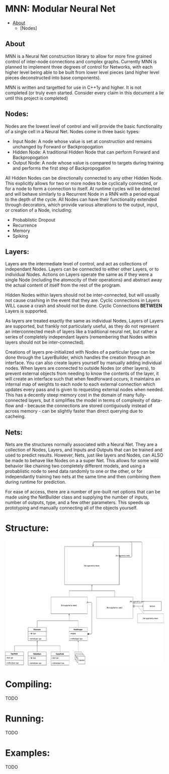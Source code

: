 # MNN: Modular Neural Net

- [About](#About)
    - [Nodes]
## About
MNN is a Neural Net construction library to allow for more fine grained control of inter-node connections and complex graphs. Currently MNN is planned to implement three degrees of control for Networks, with each higher level being able to be built from lower level pieces (and higher level pieces deconstructed into base components).

MNN is written and targetted for use in C\+\+1y and higher. It is not completed (or truly even started. Consider every claim in this document a lie until this project is completed)



## Nodes:
Nodes are the lowest level of control and will provide the basic functionality of a single cell in a Neural Net. Nodes come in three basic types:
* Input Node: A node whose value is set at construction and remains unchanged by Forward or Backpropogation
* Hidden Node: A traditional Hidden Node that can perform Forward and Backpropogation
* Output Node: A node whose value is compared to targets during training and performs the first step of Backpropogation

All Hidden Nodes can be directionally connected to any other Hidden Node. This explicitly allows for two or more nodes to be cyclically connected, or for a node to form a connection to itself. At runtime cycles will be detected and will behave similarly to a Recurrent Node in a RNN with a period equal to the depth of the cycle.
All Nodes can have their functionality extended through decorators, which provide various alterations to the output, input, or creation of a Node, including:
* Probablistic Dropout
* Recurrence
* Memory
* Spiking

## Layers:
Layers are the intermediate level of control, and act as collections of independant Nodes. Layers can be connected to either other Layers, or to individual Nodes. Actions on Layers operate the same as if they were a single Node (including the atomocity of their operations) and abstract away the actual content of itself from the rest of the program. 

Hidden Nodes within layers should not be inter-connected, but will usually not cause crashing in the event that they are. Cyclic connections in Layers WILL cause a crash and should not be done. Cyclic Connections **BETWEEN** Layers is supported.

As layers are treated exactly the same as individual Nodes, Layers of Layers are supported, but frankly not particularly useful, as they do not represent an interconnected mesh of layers like a traditional neural net, but rather a series of completely independant layers (remembering that Nodes within layers should not be inter-connected).

Creations of layers pre-initialized with Nodes of a particular type can be done through the LayerBuilder, which handles the creation through an interface. You can also create layers yourself by manually adding individual nodes. When layers are connected to outside Nodes (or other layers), to prevent external objects from needing to know the contents of the layer, it will create an interface such that when feedforward occurs, it maintains an internal map of weights to each node to each external connection which updates every pass and is given to requesting external nodes when needed. This has a decently steep memory cost in the domain of many fully-connected layers, but it simplifies the model in terms of complexity of data-flow and - because the connections are stored contiguously instead of across memory - can be slightly faster than direct querying due to cacheing.

## Nets:
Nets are the structures normally associated with a Neural Net. They are a collection of Nodes, Layers, and Inputs and Outputs that can be trained and used to predict results. However, Nets, just like layers and Nodes, can ALSO be made to behave like Nodes on a a super Net. This allows for some wild behavior like chaining two completely different models, and using a probablistic node to send data randomly to one or the other, or for independantly training two nets at the same time and then combining them during runtime for prediction. 

For ease of access, there are a number of pre-built net options that can be made using the NetBuilder class and supplying the number of inputs, number of outputs, type, and a few other parameters. This speeds up prototyping and manually connecting all of the objects yourself.

# Structure:
<img src="/Class_UML.svg" width="100%" height="400">

# Compiling:
TODO

# Running:
TODO

# Examples:
TODO
